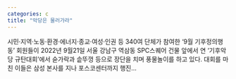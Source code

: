 ```yaml
---
categories: c
title: "악당은 물러가라"
---
```


				
		
			
				
					
					
						
						
						
					
					
				
				
			
			
			
시민·지역·노동·환경·에너지·종교·여성·인권 등 340여 단체가 참여한 ‘9월 기후정의행동’ 회원들이 2022년 9월21일 서울 강남구 역삼동 SPC스퀘어 건물 앞에서 연 ‘기후악당 규탄대회’에서 숟가락과 솥뚜껑 등으로 장단을 치며 풍물놀이를 하고 있다. 대회를 마친 이들은 삼성 본사를 지나 포스코센터까지 행진...		
			
